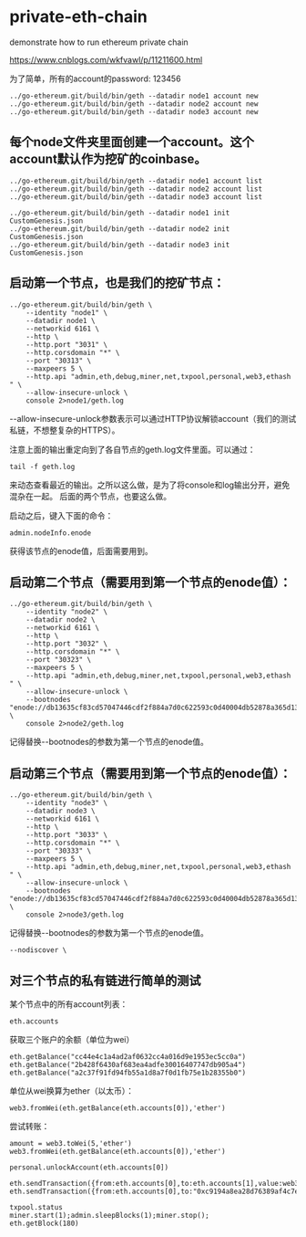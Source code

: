 # private-eth-chain
demonstrate how to run ethereum private chain

https://www.cnblogs.com/wkfvawl/p/11211600.html

为了简单，所有的account的password: 123456

```
../go-ethereum.git/build/bin/geth --datadir node1 account new
../go-ethereum.git/build/bin/geth --datadir node2 account new
../go-ethereum.git/build/bin/geth --datadir node3 account new
```

## 每个node文件夹里面创建一个account。这个account默认作为挖矿的coinbase。

```
../go-ethereum.git/build/bin/geth --datadir node1 account list
../go-ethereum.git/build/bin/geth --datadir node2 account list
../go-ethereum.git/build/bin/geth --datadir node3 account list
```

```
../go-ethereum.git/build/bin/geth --datadir node1 init CustomGenesis.json
../go-ethereum.git/build/bin/geth --datadir node2 init CustomGenesis.json
../go-ethereum.git/build/bin/geth --datadir node3 init CustomGenesis.json
```

## 启动第一个节点，也是我们的挖矿节点：

```
../go-ethereum.git/build/bin/geth \
    --identity "node1" \
    --datadir node1 \
    --networkid 6161 \
    --http \
    --http.port "3031" \
    --http.corsdomain "*" \
    --port "30313" \
    --maxpeers 5 \
    --http.api "admin,eth,debug,miner,net,txpool,personal,web3,ethash " \
    --allow-insecure-unlock \
    console 2>node1/geth.log
```

--allow-insecure-unlock参数表示可以通过HTTP协议解锁account（我们的测试私链，不想整复杂的HTTPS）。

注意上面的输出重定向到了各自节点的geth.log文件里面。可以通过：

```
tail -f geth.log
```
来动态查看最近的输出。之所以这么做，是为了将console和log输出分开，避免混杂在一起。
后面的两个节点，也要这么做。

启动之后，键入下面的命令：
```
admin.nodeInfo.enode
```
获得该节点的enode值，后面需要用到。


## 启动第二个节点（需要用到第一个节点的enode值）：
```
../go-ethereum.git/build/bin/geth \
    --identity "node2" \
    --datadir node2 \
    --networkid 6161 \
    --http \
    --http.port "3032" \
    --http.corsdomain "*" \
    --port "30323" \
    --maxpeers 5 \
    --http.api "admin,eth,debug,miner,net,txpool,personal,web3,ethash " \
    --allow-insecure-unlock \
    --bootnodes "enode://db13635cf83cd57047446cdf2f884a7d0c622593c0d40004db52878a365d1314e3160585d5128f32ce7b5a27ec5cd0cf90db37fc821593af6a9f5c5e3024d65d@127.0.0.1:30313" \
    console 2>node2/geth.log
```
记得替换--bootnodes的参数为第一个节点的enode值。

## 启动第三个节点（需要用到第一个节点的enode值）：
```
../go-ethereum.git/build/bin/geth \
    --identity "node3" \
    --datadir node3 \
    --networkid 6161 \
    --http \
    --http.port "3033" \
    --http.corsdomain "*" \
    --port "30333" \
    --maxpeers 5 \
    --http.api "admin,eth,debug,miner,net,txpool,personal,web3,ethash " \
    --allow-insecure-unlock \
    --bootnodes "enode://db13635cf83cd57047446cdf2f884a7d0c622593c0d40004db52878a365d1314e3160585d5128f32ce7b5a27ec5cd0cf90db37fc821593af6a9f5c5e3024d65d@127.0.0.1:30313" \
    console 2>node3/geth.log
```

记得替换--bootnodes的参数为第一个节点的enode值。


    --nodiscover \

## 对三个节点的私有链进行简单的测试

某个节点中的所有account列表：
```
eth.accounts
```

获取三个账户的余额（单位为wei）
```
eth.getBalance("cc44e4c1a4ad2af0632cc4a016d9e1953ec5cc0a")
eth.getBalance("2b428f6430af683ea4adfe30016407747db905a4")
eth.getBalance("a2c37f91fd94fb55a1d8a7f0d1fb75e1b28355b0")
```

单位从wei换算为ether（以太币）：
```
web3.fromWei(eth.getBalance(eth.accounts[0]),'ether')
```

尝试转账：
```
amount = web3.toWei(5,'ether')
web3.fromWei(eth.getBalance(eth.accounts[0]),'ether')

personal.unlockAccount(eth.accounts[0])

eth.sendTransaction({from:eth.accounts[0],to:eth.accounts[1],value:web3.toWei(1,"ether")})
eth.sendTransaction({from:eth.accounts[0],to:"0xc9194a8ea28d76389af4c7e9c81222386a6ab47a",value:amount})

txpool.status
miner.start(1);admin.sleepBlocks(1);miner.stop();
eth.getBlock(180)
```
